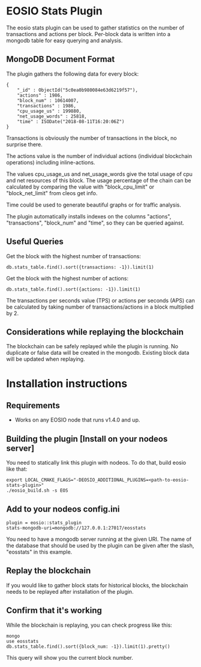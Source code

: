 # EOSIO Stats Plugin
The eosio stats plugin can be used to gather statistics on the number of transactions and actions per block. Per-block data is written into a mongodb table for easy querying and analysis.

## MongoDB Document Format 
The plugin gathers the following data for every block:
```
{
	"_id" : ObjectId("5c0ea0b980084e63d6219f57"),
	"actions" : 1986,
	"block_num" : 10614007,
	"transactions" : 1986,
	"cpu_usage_us" : 199880,
	"net_usage_words" : 25818,
	"time" : ISODate("2018-08-11T16:20:06Z")
}

```
Transactions is obviously the number of transactions in the block, no surprise there. 

The actions value is the number of individual actions (individual blockchain operations) including inline-actions.

The values cpu_usage_us and net_usage_words give the total usage of cpu and net resources of this block. The usage percentage of the chain can be calculated by comparing the value with "block_cpu_limit" or "block_net_limit" from cleos get info.

Time could be used to generate beautiful graphs or for traffic analysis.

The plugin automatically installs indexes on the columns "actions", "transactions", "block_num" and "time", so they can be queried against.

## Useful Queries

Get the block with the highest number of transactions:
```
db.stats_table.find().sort({transactions: -1}).limit(1)
```

Get the block with the highest number of actions:
```
db.stats_table.find().sort({actions: -1}).limit(1)
```

The transactions per seconds value (TPS) or actions per seconds (APS) can be calculated by taking number of transactions/actions in a block multiplied by 2.

## Considerations while replaying the blockchain
The blockchain can be safely replayed while the plugin is running. No duplicate or false data will be created in the mongodb. Existing block data will be updated when replaying.

# Installation instructions

## Requirements
- Works on any EOSIO node that runs v1.4.0 and up.

## Building the plugin [Install on your nodeos server]
You need to statically link this plugin with nodeos. To do that, build eosio like that:
```
export LOCAL_CMAKE_FLAGS="-DEOSIO_ADDITIONAL_PLUGINS=<path-to-eosio-stats-plugin>"
./eosio_build.sh -s EOS

```
## Add to your nodeos config.ini 
```
plugin = eosio::stats_plugin
stats-mongodb-uri=mongodb://127.0.0.1:27017/eosstats

 ```
You need to have a mongodb server running at the given URI. The name of the database that should be used by the plugin can be given after the slash, "eosstats" in this example.

## Replay the blockchain
If you would like to gather block stats for historical blocks, the blockchain needs to be replayed after installation of the plugin.

## Confirm that it's working
While the blockchain is replaying, you can check progress like this:
```
mongo
use eosstats
db.stats_table.find().sort({block_num: -1}).limit(1).pretty()
```
This query will show you the current block number.

